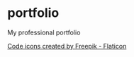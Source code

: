 # portfolio
My professional portfolio

<a href="https://www.flaticon.com/free-icons/code" title="code icons">Code icons created by Freepik - Flaticon</a>
